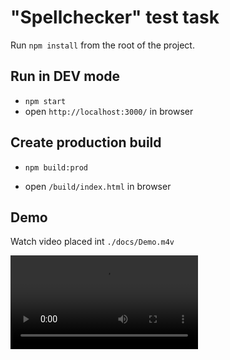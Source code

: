 # "Spellchecker" test task

Run `npm install` from the root of the project.

## Run in DEV mode

- `npm start`
- open `http://localhost:3000/` in browser

## Create production build

- `npm build:prod`

- open `/build/index.html` in browser

## Demo

Watch video placed int `./docs/Demo.m4v`

<video controls>
  <source src="https://github.com/haspadarZ-padMensku/spellchecker-test-task/raw/main/docs/Demo.m4v" type="video/mp4">
  Your browser does not support the video tag.
</video>
